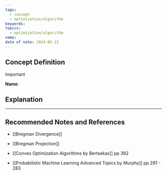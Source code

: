 ```yaml
---
tags:
  - concept
  - optimization/algorithm
keywords: 
topics:
  - optimization/algorithm
name: 
date of note: 2024-05-12
---
```


## Concept Definition

>[!important]
>**Name**: 



## Explanation





-----------
##  Recommended Notes and References

- [[Bregman Divergence]]
- [[Bregman Projection]]


- [[Convex Optimization Algorithms by Bertsekas]] pp 392
- [[Probabilistic Machine Learning Advanced Topics by Murphy]] pp 281 - 283